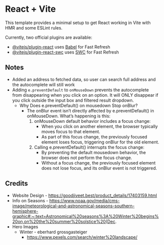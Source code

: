 # React + Vite

This template provides a minimal setup to get React working in Vite with HMR and some ESLint rules.

Currently, two official plugins are available:

- [@vitejs/plugin-react](https://github.com/vitejs/vite-plugin-react/blob/main/packages/plugin-react/README.md) uses [Babel](https://babeljs.io/) for Fast Refresh
- [@vitejs/plugin-react-swc](https://github.com/vitejs/vite-plugin-react-swc) uses [SWC](https://swc.rs/) for Fast Refresh

## Notes
* Added an address to fetched data, so user can search full address and the autocomplete will still work
* Adding `e.preventDefault` to `onMouseDown` prevents the autocomplete from disappearing when you click on an option. It will ONLY disappear if you click outside the input box and filtered result dropdown. 
    * Why Does e.preventDefault() on mousedown Stop onBlur?
        * The onBlur event isn’t directly affected by e.preventDefault() in onMouseDown. What’s happening is this:
            1. onMouseDown default behavior includes a focus change:
                * When you click on another element, the browser typically moves focus to that element.
                * As part of this focus change, the previously focused element loses focus, triggering onBlur for the old element.
            2. Calling e.preventDefault() interrupts the focus change:
                * By preventing the default mousedown behavior, the browser does not perform the focus change.
                * Without a focus change, the previously focused element does not lose focus, and its onBlur event is not triggered.


## Credits
* Website Design - https://goodjiveet.best/product_details/17403159.html
* Info on Seasons - https://www.noaa.gov/media/cms-image/meteorological-and-astronomical-seasons-southern-hemisphere-graphic#:~:text=Astronomical%20seasons%3A%20Winter%20begins%20on,on%20the%20summer%20solstice%20(Dec.
* Hero Images
    * Winter - eberhard grossgasteiger
        * https://www.pexels.com/search/winter%20landscape/